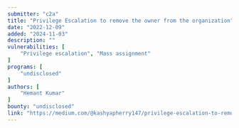 ```yaml
---
submitter: "c2a"
title: "Privilege Escalation to remove the owner from the organization"
date: "2022-12-09"
added: "2024-11-03"
description: ""
vulnerabilities: [
    "Privilege escalation", "Mass assignment"
]
programs: [
    "undisclosed"
]
authors: [
    "Hemant Kumar"
]
bounty: "undisclosed"
link: "https://medium.com/@kashyapherry147/privilege-escalation-to-remove-the-owner-from-the-organization-c029292a5d55"
---
```




